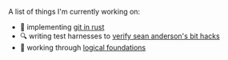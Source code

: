 A list of things I'm currently working on:
* 🌳 implementing [git in rust](https://github.com/space-miner/git)
* 🔍 writing test harnesses to [verify sean anderson's bit hacks](https://github.com/space-miner/bit-twiddling)
* 🐓 working through [logical foundations](https://softwarefoundations.cis.upenn.edu/lf-current/index.html) 
